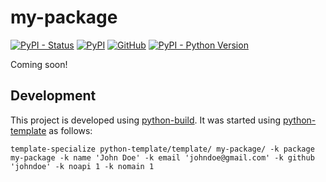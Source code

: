 # my-package

[![PyPI - Status](https://img.shields.io/pypi/status/my-package)](https://pypi.org/project/my-package/)
[![PyPI](https://img.shields.io/pypi/v/my-package)](https://pypi.org/project/my-package/)
[![GitHub](https://img.shields.io/github/license/johndoe/my-package)](https://github.com/johndoe/my-package/blob/main/LICENSE)
[![PyPI - Python Version](https://img.shields.io/pypi/pyversions/my-package)](https://pypi.org/project/my-package/)

Coming soon!


## Development

This project is developed using [python-build](https://github.com/craigahobbs/python-build#readme). It was started
using [python-template](https://github.com/craigahobbs/python-template#readme) as follows:

```
template-specialize python-template/template/ my-package/ -k package my-package -k name 'John Doe' -k email 'johndoe@gmail.com' -k github 'johndoe' -k noapi 1 -k nomain 1
```
